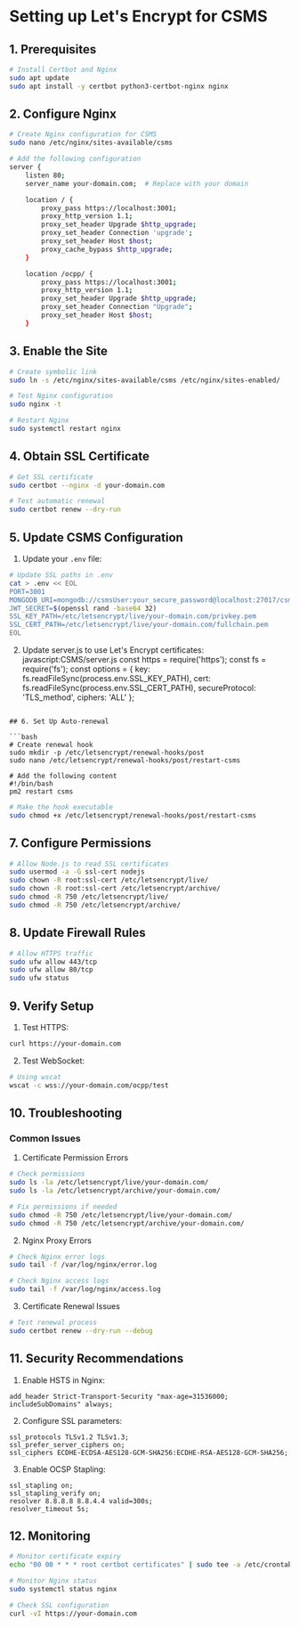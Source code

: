 # Setting up Let's Encrypt for CSMS

## 1. Prerequisites

```bash
# Install Certbot and Nginx
sudo apt update
sudo apt install -y certbot python3-certbot-nginx nginx
```

## 2. Configure Nginx

```bash
# Create Nginx configuration for CSMS
sudo nano /etc/nginx/sites-available/csms

# Add the following configuration
server {
    listen 80;
    server_name your-domain.com;  # Replace with your domain

    location / {
        proxy_pass https://localhost:3001;
        proxy_http_version 1.1;
        proxy_set_header Upgrade $http_upgrade;
        proxy_set_header Connection 'upgrade';
        proxy_set_header Host $host;
        proxy_cache_bypass $http_upgrade;
    }

    location /ocpp/ {
        proxy_pass https://localhost:3001;
        proxy_http_version 1.1;
        proxy_set_header Upgrade $http_upgrade;
        proxy_set_header Connection "Upgrade";
        proxy_set_header Host $host;
    }
```

## 3. Enable the Site

```bash
# Create symbolic link
sudo ln -s /etc/nginx/sites-available/csms /etc/nginx/sites-enabled/

# Test Nginx configuration
sudo nginx -t

# Restart Nginx
sudo systemctl restart nginx
```

## 4. Obtain SSL Certificate

```bash
# Get SSL certificate
sudo certbot --nginx -d your-domain.com

# Test automatic renewal
sudo certbot renew --dry-run
```

## 5. Update CSMS Configuration

1. Update your `.env` file:
```bash
# Update SSL paths in .env
cat > .env << EOL
PORT=3001
MONGODB_URI=mongodb://csmsUser:your_secure_password@localhost:27017/csms
JWT_SECRET=$(openssl rand -base64 32)
SSL_KEY_PATH=/etc/letsencrypt/live/your-domain.com/privkey.pem
SSL_CERT_PATH=/etc/letsencrypt/live/your-domain.com/fullchain.pem
EOL
```

2. Update server.js to use Let's Encrypt certificates:
javascript:CSMS/server.js
const https = require('https');
const fs = require('fs');
const options = {
key: fs.readFileSync(process.env.SSL_KEY_PATH),
cert: fs.readFileSync(process.env.SSL_CERT_PATH),
secureProtocol: 'TLS_method',
ciphers: 'ALL'
};
```

## 6. Set Up Auto-renewal

```bash
# Create renewal hook
sudo mkdir -p /etc/letsencrypt/renewal-hooks/post
sudo nano /etc/letsencrypt/renewal-hooks/post/restart-csms

# Add the following content
#!/bin/bash
pm2 restart csms
```

```bash
# Make the hook executable
sudo chmod +x /etc/letsencrypt/renewal-hooks/post/restart-csms
```

## 7. Configure Permissions

```bash
# Allow Node.js to read SSL certificates
sudo usermod -a -G ssl-cert nodejs
sudo chown -R root:ssl-cert /etc/letsencrypt/live/
sudo chown -R root:ssl-cert /etc/letsencrypt/archive/
sudo chmod -R 750 /etc/letsencrypt/live/
sudo chmod -R 750 /etc/letsencrypt/archive/
```

## 8. Update Firewall Rules

```bash
# Allow HTTPS traffic
sudo ufw allow 443/tcp
sudo ufw allow 80/tcp
sudo ufw status
```

## 9. Verify Setup

1. Test HTTPS:
```bash
curl https://your-domain.com
```

2. Test WebSocket:
```bash
# Using wscat
wscat -c wss://your-domain.com/ocpp/test
```

## 10. Troubleshooting

### Common Issues

1. Certificate Permission Errors
```bash
# Check permissions
sudo ls -la /etc/letsencrypt/live/your-domain.com/
sudo ls -la /etc/letsencrypt/archive/your-domain.com/

# Fix permissions if needed
sudo chmod -R 750 /etc/letsencrypt/live/your-domain.com/
sudo chmod -R 750 /etc/letsencrypt/archive/your-domain.com/
```

2. Nginx Proxy Errors
```bash
# Check Nginx error logs
sudo tail -f /var/log/nginx/error.log

# Check Nginx access logs
sudo tail -f /var/log/nginx/access.log
```

3. Certificate Renewal Issues
```bash
# Test renewal process
sudo certbot renew --dry-run --debug
```

## 11. Security Recommendations

1. Enable HSTS in Nginx:
```nginx
add_header Strict-Transport-Security "max-age=31536000; includeSubDomains" always;
```

2. Configure SSL parameters:
```nginx
ssl_protocols TLSv1.2 TLSv1.3;
ssl_prefer_server_ciphers on;
ssl_ciphers ECDHE-ECDSA-AES128-GCM-SHA256:ECDHE-RSA-AES128-GCM-SHA256;
```

3. Enable OCSP Stapling:
```nginx
ssl_stapling on;
ssl_stapling_verify on;
resolver 8.8.8.8 8.8.4.4 valid=300s;
resolver_timeout 5s;
```

## 12. Monitoring

```bash
# Monitor certificate expiry
echo "00 00 * * * root certbot certificates" | sudo tee -a /etc/crontab

# Monitor Nginx status
sudo systemctl status nginx

# Check SSL configuration
curl -vI https://your-domain.com